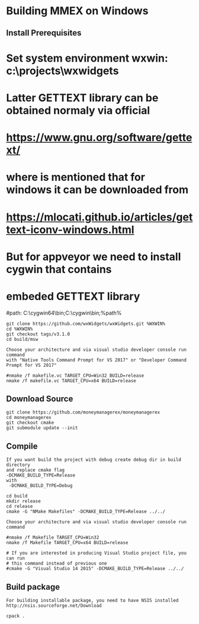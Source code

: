 # Building MMEX on Windows

## Install Prerequisites
# Set system environment wxwin: c:\projects\wxwidgets

# Latter GETTEXT library can be obtained normaly via official
# https://www.gnu.org/software/gettext/
# where is mentioned that for windows it can be downloaded from
# https://mlocati.github.io/articles/gettext-iconv-windows.html

# But for appveyor we need to install cygwin that contains
# embeded GETTEXT library
#path: C:\cygwin64\bin;C:\cygwin\bin;%path%

	git clone https://github.com/wxWidgets/wxWidgets.git %WXWIN%
	cd %WXWIN%
	git checkout tags/v3.1.0
	cd build/msw

	Choose your architecture and via visual studio developer console run command
	with "Native Tools Command Prompt for VS 2017" or "Developer Command Prompt for VS 2017"

	#nmake /f makefile.vc TARGET_CPU=Win32 BUILD=release
	nmake /f makefile.vc TARGET_CPU=x64 BUILD=release

## Download Source
	git clone https://github.com/moneymanagerex/moneymanagerex
	cd moneymanagerex
	git checkout cmake
	git submodule update --init
	
## Compile
    If you want build the project with debug create debug dir in build directory
    and replace cmake flag
    -DCMAKE_BUILD_TYPE=Release
    with
     -DCMAKE_BUILD_TYPE=Debug

    cd build
    mkdir release
    cd release
	cmake -G "NMake Makefiles" -DCMAKE_BUILD_TYPE=Release ../../

	Choose your architecture and via visual studio developer console run command

	#nmake /f Makefile TARGET_CPU=Win32
	nmake /f Makefile TARGET_CPU=x64 BUILD=release

    # If you are interested in producing Visual Studio project file, you can run
    # this command instead of previous one
    #cmake -G "Visual Studio 14 2015" -DCMAKE_BUILD_TYPE=Release ../../
## Build package
    For building installable package, you need to have NSIS installed http://nsis.sourceforge.net/Download

	cpack .
